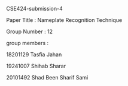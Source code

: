 CSE424-submission-4


Paper Title :
Nameplate Recognition Technique

Group Number :
12

 

group members :

18201129	Tasfia Jahan


19241007	Shihab Sharar


20101492	Shad Been Sharif Sami 
